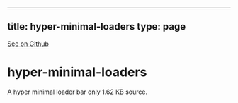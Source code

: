 
---
title: hyper-minimal-loaders
type: page
---

[See on Github](https://github.com/jakeroggenbuck/hyper-minimal-loaders/)

# hyper-minimal-loaders
A hyper minimal loader bar only 1.62 KB source.
